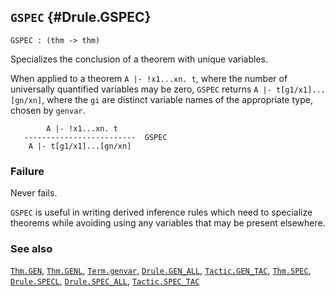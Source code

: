 ## `GSPEC` {#Drule.GSPEC}


```
GSPEC : (thm -> thm)
```



Specializes the conclusion of a theorem with unique variables.


When applied to a theorem `A |- !x1...xn. t`, where the number of universally
quantified variables may be zero, `GSPEC` returns `A |- t[g1/x1]...[gn/xn]`,
where the `gi` are distinct variable names of the appropriate type, chosen by
`genvar`.
    
            A |- !x1...xn. t
       -------------------------  GSPEC
        A |- t[g1/x1]...[gn/xn]
    



### Failure

Never fails.


`GSPEC` is useful in writing derived inference rules which need to specialize
theorems while avoiding using any variables that may be present elsewhere.

### See also

[`Thm.GEN`](#Thm.GEN), [`Thm.GENL`](#Thm.GENL), [`Term.genvar`](#Term.genvar), [`Drule.GEN_ALL`](#Drule.GEN_ALL), [`Tactic.GEN_TAC`](#Tactic.GEN_TAC), [`Thm.SPEC`](#Thm.SPEC), [`Drule.SPECL`](#Drule.SPECL), [`Drule.SPEC_ALL`](#Drule.SPEC_ALL), [`Tactic.SPEC_TAC`](#Tactic.SPEC_TAC)

